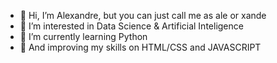 - 👋 Hi, I’m Alexandre, but you can just call me as ale or xande
- 👀 I’m interested in Data Science & Artificial Inteligence
- 🌱 I’m currently learning Python
- 🌱 And improving my skills on HTML/CSS and JAVASCRIPT

<!---
fukurou7/fukurou7 is a ✨ special ✨ repository because its `README.md` (this file) appears on your GitHub profile.
You can click the Preview link to take a look at your changes.
--->
